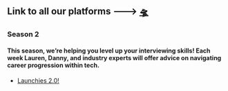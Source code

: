 Link to all our platforms ---> [🛸](https://linktr.ee/launchies)
---
### Season 2

#### This season, we’re helping you level up your interviewing skills! Each week Lauren, Danny, and industry experts will offer advice on navigating career progression within tech.

- [Launchies 2.0!](https://open.spotify.com/episode/6qaf0RfyYVufwUprZFRCku)

